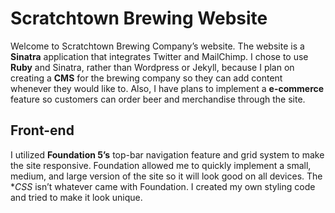 # Scratchtown Brewing Website
Welcome to Scratchtown Brewing Company’s website.  The website is a **Sinatra** application that integrates Twitter and MailChimp.  I chose to use **Ruby** and Sinatra, rather than Wordpress or Jekyll, because I plan on creating a **CMS** for the brewing company so they can add content whenever they would like to.  Also, I have plans to implement a **e-commerce** feature so customers can order beer and merchandise through the site.

## Front-end
I utilized **Foundation 5’s** top-bar navigation feature and grid system to make the site responsive.  Foundation allowed me to quickly implement a small, medium, and large version of the site so it will look good on all devices.  The **CSS* isn’t whatever came with Foundation.  I created my own styling code and tried to make it look unique.


